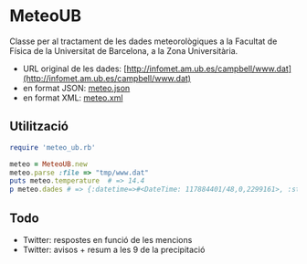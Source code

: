 MeteoUB
=======
Classe per al tractament de les dades meteorològiques a la Facultat de Física de la Universitat de Barcelona, a la Zona Universitària.

* URL original de les dades: [http://infomet.am.ub.es/campbell/www.dat](http://infomet.am.ub.es/campbell/www.dat)
* en format JSON: [meteo.json](http://ulisses.fis.ub.edu:8001/services/meteo/meteo.json)
* en format XML: [meteo.xml](http://ulisses.fis.ub.edu:8001/services/meteo/meteo.xml)

Utilització
-----------

```ruby
require 'meteo_ub.rb'

meteo = MeteoUB.new
meteo.parse :file => "tmp/www.dat"
puts meteo.temperature	# => 14.4
p meteo.dades # => {:datetime=>#<DateTime: 117884401/48,0,2299161>, :status=>"OK", :precipitation=>0.0, :pressure=>1027.0, :temperature=>14.4, :humidity=>54.0, :max_wind_speed=>4.4, :sunrise=>#<DateTime: 1768265861/720,0,2299161>, :wind_direction=>276.0, :sunset=>#<DateTime: 707306453/288,0,2299161>, :rain=>false}

```

Todo
----
* Twitter: respostes en funció de les mencions
* Twitter: avisos + resum a les 9 de la precipitació